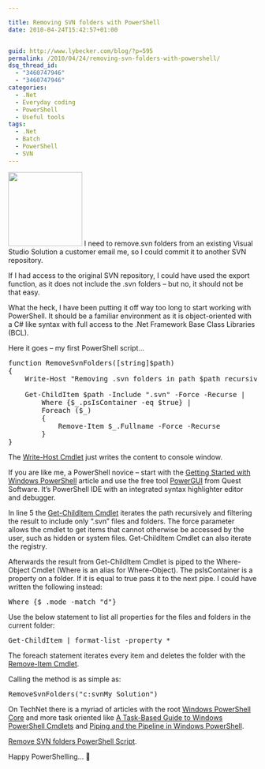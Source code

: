 ```yaml
---

title: Removing SVN folders with PowerShell
date: 2010-04-24T15:42:57+01:00


guid: http://www.lybecker.com/blog/?p=595
permalink: /2010/04/24/removing-svn-folders-with-powershell/
dsq_thread_id:
  - "3460747946"
  - "3460747946"
categories:
  - .Net
  - Everyday coding
  - PowerShell
  - Useful tools
tags:
  - .Net
  - Batch
  - PowerShell
  - SVN
---
```

[<img loading="lazy" class="alignright size-thumbnail wp-image-613" title="PowerShell Logo" src="http://www.lybecker.com/blog/wp-content/uploads/PowerShellLogo-150x150.jpg" alt="" width="150" height="150" />](http://www.lybecker.com/blog/wp-content/uploads/PowerShellLogo.jpg)
I need to remove.svn folders from an existing Visual Studio Solution a customer email me, so I could commit it to another SVN repository.

If I had access to the original SVN repository, I could have used the export function, as it does not include the .svn folders – but no, it should not be that easy.

What the heck, I have been putting it off way too long to start working with PowerShell. It should be a familiar environment as it is object-oriented with a C# like syntax with full access to the .Net Framework Base Class Libraries (BCL).

Here it goes – my first PowerShell script…

<pre class="brush: powershell; title: ; notranslate" title="">function RemoveSvnFolders([string]$path)
{
    Write-Host "Removing .svn folders in path $path recursive"

	Get-ChildItem $path -Include ".svn" -Force -Recurse |
		Where {$_.psIsContainer -eq $true} |
		Foreach ($_)
		{
			Remove-Item $_.Fullname -Force -Recurse
		}
}
</pre>

The [Write-Host Cmdlet](http://technet.microsoft.com/en-us/library/ee177031.aspx "Write-Host Cmdlet article on TechNet") just writes the content to console window.

If you are like me, a PowerShell novice &#8211; start with the [Getting Started with Windows PowerShell](http://technet.microsoft.com/en-us/library/ee177003.aspx "Getting Started with Windows PowerShell article on TechNet") article and use the free tool [PowerGUI](http://www.quest.com/powershell/ "Free PowerShell IDE for PowerShell") from Quest Software. It’s PowerShell IDE with an integrated syntax highlighter editor and debugger.

In line 5 the [Get-ChildItem Cmdlet](http://technet.microsoft.com/en-us/library/dd347686.aspx "Get-ChildItem Cmdlet article on TechNet") iterates the path recursively and filtering the result to include only “.svn” files and folders. The force parameter allows the cmdlet to get items that cannot otherwise be accessed by the user, such as hidden or system files. Get-ChildItem Cmdlet can also iterate the registry.

Afterwards the result from Get-ChildItem Cmdlet is piped to the Where-Object Cmdlet (Where is an alias for Where-Object). The psIsContainer is a property on a folder. If it is equal to true pass it to the next pipe. I could have written the following instead:

<pre class="brush: powershell; title: ; notranslate" title="">Where {$_.mode -match "d"}
</pre>

Use the below statement to list all properties for the files and folders in the current folder:

<pre class="brush: powershell; title: ; notranslate" title="">Get-ChildItem | format-list -property *
</pre>

The foreach statement iterates every item and deletes the folder with the [Remove-Item Cmdlet](http://technet.microsoft.com/en-us/library/dd315401.aspx "Remove-Item Cmdlet article on TechNet").

Calling the method is as simple as:

<pre class="brush: powershell; title: ; notranslate" title="">RemoveSvnFolders("c:svnMy Solution")
</pre>

On TechNet there is a myriad of articles with the root [Windows PowerShell Core](http://technet.microsoft.com/en-us/library/bb978525.aspx "Windows PowerShell articles on TechNet") and more task oriented like [A Task-Based Guide to Windows PowerShell Cmdlets](http://technet.microsoft.com/en-us/scriptcenter/dd772285.aspx "How-to articles on TechNet") and [Piping and the Pipeline in Windows PowerShell](http://technet.microsoft.com/en-us/library/ee176927.aspx "Article on Pipelining on TechNet").

[Remove SVN folders PowerShell Script](http://www.lybecker.com/blog/wp-content/uploads/Remove-SVN-folders.zip).

Happy PowerShelling… 🙂
